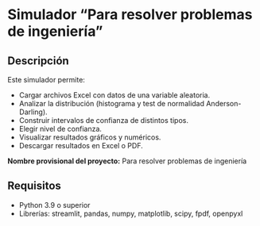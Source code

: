 # Simulador “Para resolver problemas de ingeniería”

## Descripción
Este simulador permite:
- Cargar archivos Excel con datos de una variable aleatoria.
- Analizar la distribución (histograma y test de normalidad Anderson-Darling).
- Construir intervalos de confianza de distintos tipos.
- Elegir nivel de confianza.
- Visualizar resultados gráficos y numéricos.
- Descargar resultados en Excel o PDF.

**Nombre provisional del proyecto:** Para resolver problemas de ingeniería

## Requisitos
- Python 3.9 o superior
- Librerías: streamlit, pandas, numpy, matplotlib, scipy, fpdf, openpyxl
